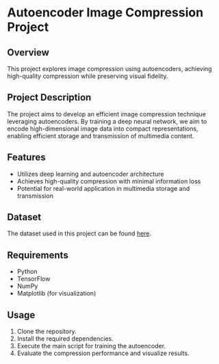# Autoencoder Image Compression Project

## Overview
This project explores image compression using autoencoders, achieving high-quality compression while preserving visual fidelity.

## Project Description
The project aims to develop an efficient image compression technique leveraging autoencoders. By training a deep neural network, we aim to encode high-dimensional image data into compact representations, enabling efficient storage and transmission of multimedia content.

## Features
- Utilizes deep learning and autoencoder architecture
- Achieves high-quality compression with minimal information loss
- Potential for real-world application in multimedia storage and transmission

## Dataset
The dataset used in this project can be found [here](https://www.kaggle.com/datasets/blokeshwar/auto-1-encoder).

## Requirements
- Python
- TensorFlow
- NumPy
- Matplotlib (for visualization)

## Usage
1. Clone the repository.
2. Install the required dependencies.
3. Execute the main script for training the autoencoder.
4. Evaluate the compression performance and visualize results.





